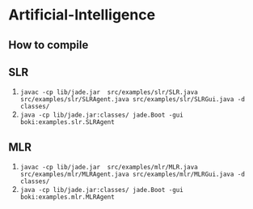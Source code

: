 # Artificial-Intelligence

## How to compile ##

## SLR ##
1. ```javac -cp lib/jade.jar  src/examples/slr/SLR.java src/examples/slr/SLRAgent.java src/examples/slr/SLRGui.java -d classes/```
2. ```java -cp lib/jade.jar:classes/ jade.Boot -gui boki:examples.slr.SLRAgent```

## MLR ##
1. ```javac -cp lib/jade.jar  src/examples/mlr/MLR.java src/examples/mlr/MLRAgent.java src/examples/mlr/MLRGui.java -d classes/```
2. ```java -cp lib/jade.jar:classes/ jade.Boot -gui boki:examples.mlr.MLRAgent```
